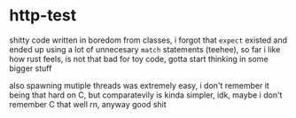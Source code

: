 # http-test

shitty code written in boredom from classes, i forgot that `expect` existed and ended up using a lot of unnecesary `match` statements (teehee),
so far i like how rust feels, is not that bad for toy code, gotta start thinking in some bigger stuff

also spawning mutiple threads was extremely easy, i don't remember it being that hard on C, but comparatevily is kinda simpler, idk, maybe i
don't remember C that well rn, anyway good shit
